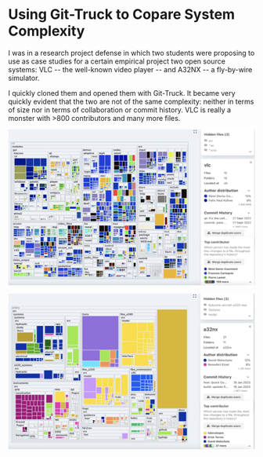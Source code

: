 # Using Git-Truck to Copare System Complexity

I was in a research project defense in which two students were proposing to use as case studies for a certain empirical project two open source systems: VLC -- the well-known video player -- and A32NX -- a fly-by-wire simulator. 

I quickly cloned them and opened them with Git-Truck.  It became very quickly evident that the two are not of the same complexity: neither in terms of size nor in terms of collaboration or commit history. VLC is really a monster with >800 contributors and many more files. 

![](../../docs/assets/vlc-with-gittruck.png)

![](../../docs/assets/a32nx-with-git-truck.png)


